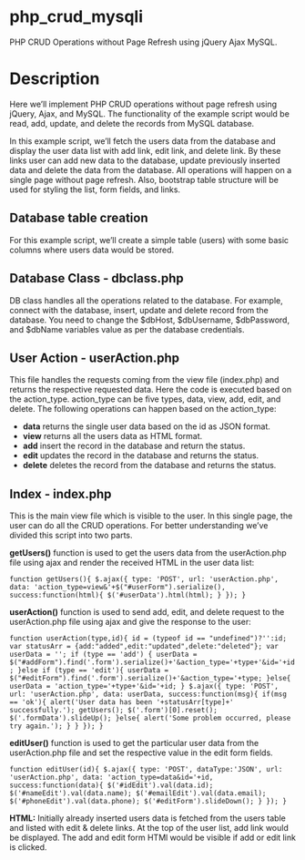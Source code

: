 # php_crud_mysqli
PHP CRUD Operations without Page Refresh using jQuery Ajax MySQL.

# Description
Here we’ll implement PHP CRUD operations without page refresh using jQuery, Ajax, and MySQL. The functionality of the example script would be read, add, update, and delete the records from MySQL database.

In this example script, we’ll fetch the users data from the database and display the user data list with add link, edit link, and delete link. By these links user can add new data to the database, update previously inserted data and delete the data from the database. All operations will happen on a single page without page refresh. Also, bootstrap table structure will be used for styling the list, form fields, and links.

## Database table creation
For this example script, we’ll create a simple table (users) with some basic columns where users data would be stored.

## Database Class - dbclass.php
DB class handles all the operations related to the database. For example, connect with the database, insert, update and delete record from the database. You need to change the $dbHost, $dbUsername, $dbPassword, and $dbName variables value as per the database credentials.

## User Action - userAction.php
This file handles the requests coming from the view file (index.php) and returns the respective requested data. Here the code is executed based on the action_type. action_type can be five types, data, view, add, edit, and delete. The following operations can happen based on the action_type:

* **data** returns the single user data based on the id as JSON format.
* **view** returns all the users data as HTML format.
* **add** insert the record in the database and return the status.
* **edit** updates the record in the database and returns the status.
* **delete** deletes the record from the database and returns the status.

## Index - index.php
This is the main view file which is visible to the user. In this single page, the user can do all the CRUD operations. For better understanding we’ve divided this script into two parts.

**getUsers()** function is used to get the users data from the userAction.php file using ajax and render the received HTML in the user data list:

`function getUsers(){
    $.ajax({
        type: 'POST',
        url: 'userAction.php',
        data: 'action_type=view&'+$("#userForm").serialize(),
        success:function(html){
            $('#userData').html(html);
        }
    });
}`

**userAction()** function is used to send add, edit, and delete request to the userAction.php file using ajax and give the response to the user:

`function userAction(type,id){
    id = (typeof id == "undefined")?'':id;
    var statusArr = {add:"added",edit:"updated",delete:"deleted"};
    var userData = '';
    if (type == 'add') {
        userData = $("#addForm").find('.form').serialize()+'&action_type='+type+'&id='+id;
    }else if (type == 'edit'){
        userData = $("#editForm").find('.form').serialize()+'&action_type='+type;
    }else{
        userData = 'action_type='+type+'&id='+id;
    }
    $.ajax({
        type: 'POST',
        url: 'userAction.php',
        data: userData,
        success:function(msg){
            if(msg == 'ok'){
                alert('User data has been '+statusArr[type]+' successfully.');
                getUsers();
                $('.form')[0].reset();
                $('.formData').slideUp();
            }else{
                alert('Some problem occurred, please try again.');
            }
        }
    });
}`

**editUser()** function is used to get the particular user data from the userAction.php file and set the respective value in the edit form fields.

`function editUser(id){
    $.ajax({
        type: 'POST',
        dataType:'JSON',
        url: 'userAction.php',
        data: 'action_type=data&id='+id,
        success:function(data){
            $('#idEdit').val(data.id);
            $('#nameEdit').val(data.name);
            $('#emailEdit').val(data.email);
            $('#phoneEdit').val(data.phone);
            $('#editForm').slideDown();
        }
    });
}`

**HTML:**
Initially already inserted users data is fetched from the users table and listed with edit & delete links. At the top of the user list, add link would be displayed. The add and edit form HTMl would be visible if add or edit link is clicked.
